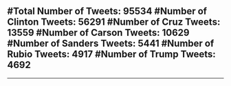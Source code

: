#Total Number of Tweets: 95534 
#Number of Clinton Tweets: 56291
#Number of Cruz Tweets: 13559
#Number of Carson Tweets: 10629
#Number of Sanders Tweets: 5441
#Number of Rubio Tweets: 4917
#Number of Trump Tweets: 4692
---
---
